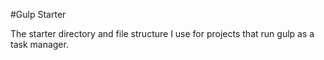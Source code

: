 #Gulp Starter

The starter directory and file structure I use for projects that run gulp as a task manager.
